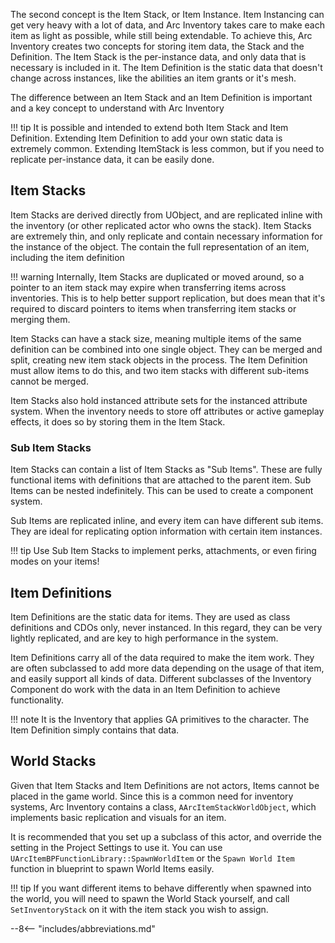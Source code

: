 The second concept is the Item Stack, or Item Instance.  Item Instancing can get very heavy with a lot of data, and Arc Inventory takes care to make each item as light as possible, while still being extendable.  To achieve this, Arc Inventory creates two concepts for storing item data, the Stack and the Definition.  The Item Stack is the per-instance data, and only data that is necessary is included in it.  The Item Definition is the static data that doesn't change across instances, like the abilities an item grants or it's mesh.  

The difference between an Item Stack and an Item Definition is important and a key concept to understand with Arc Inventory

!!! tip
    It is possible and intended to extend both Item Stack and Item Definition.  Extending Item Definition to add your own static data is extremely common.  Extending ItemStack is less common, but if you need to replicate per-instance data, it can be easily done.

## Item Stacks

Item Stacks are derived directly from UObject, and are replicated inline with the inventory (or other replicated actor who owns the stack).  Item Stacks are extremely thin, and only replicate and contain necessary information for the instance of the object.  The contain the full representation of an item, including the item definition

!!! warning
    Internally, Item Stacks are duplicated or moved around, so a pointer to an item stack may expire when transferring items across inventories.  This is to help better support replication, but does mean that it's required to discard pointers to items when transferring item stacks or merging them.

Item Stacks can have a stack size, meaning multiple items of the same definition can be combined into one single object.  They can be merged and split, creating new item stack objects in the process.  The Item Definition must allow items to do this, and two item stacks with different sub-items cannot be merged.

Item Stacks also hold instanced attribute sets for the instanced attribute system.  When the inventory needs to store off attributes or active gameplay effects, it does so by storing them in the Item Stack.

### Sub Item Stacks

Item Stacks can contain a list of Item Stacks as "Sub Items".  These are fully functional items with definitions that are attached to the parent item.  Sub Items can be nested indefinitely.  This can be used to create a component system. 

Sub Items are replicated inline, and every item can have different sub items.  They are ideal for replicating option information with certain item instances.  

!!! tip
    Use Sub Item Stacks to implement perks, attachments, or even firing modes on your items!

## Item Definitions

Item Definitions are the static data for items.  They are used as class definitions and CDOs only, never instanced.  In this regard, they can be very lightly replicated, and are key to high performance in the system.

Item Definitions carry all of the data required to make the item work.  They are often subclassed to add more data depending on the usage of that item, and easily support all kinds of data.  Different subclasses of the Inventory Component do work with the data in an Item Definition to achieve functionality.

!!! note
    It is the Inventory that applies GA primitives to the character.  The Item Definition simply contains that data.  




## World Stacks

Given that Item Stacks and Item Definitions are not actors, Items cannot be placed in the game world.  Since this is a common need for inventory systems, Arc Inventory contains a class, `AArcItemStackWorldObject`, which implements basic replication and visuals for an item. 

It is recommended that you set up a subclass of this actor, and override the setting in the Project Settings to use it.  You can use `UArcItemBPFunctionLibrary::SpawnWorldItem` or the `Spawn World Item` function in blueprint to spawn World Items easily.  

!!! tip
    If you want different items to behave differently when spawned into the world, you will need to spawn the World Stack yourself, and call `SetInventoryStack` on it with the item stack you wish to assign.


--8<-- "includes/abbreviations.md"